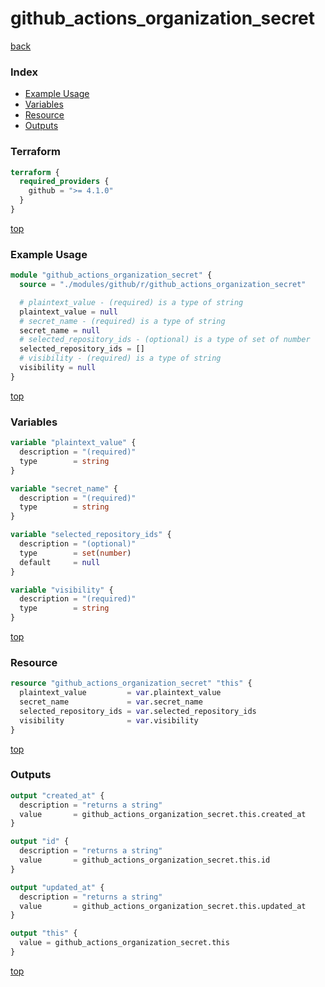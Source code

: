 # github_actions_organization_secret

[back](../github.md)

### Index

- [Example Usage](#example-usage)
- [Variables](#variables)
- [Resource](#resource)
- [Outputs](#outputs)

### Terraform

```terraform
terraform {
  required_providers {
    github = ">= 4.1.0"
  }
}
```

[top](#index)

### Example Usage

```terraform
module "github_actions_organization_secret" {
  source = "./modules/github/r/github_actions_organization_secret"

  # plaintext_value - (required) is a type of string
  plaintext_value = null
  # secret_name - (required) is a type of string
  secret_name = null
  # selected_repository_ids - (optional) is a type of set of number
  selected_repository_ids = []
  # visibility - (required) is a type of string
  visibility = null
}
```

[top](#index)

### Variables

```terraform
variable "plaintext_value" {
  description = "(required)"
  type        = string
}

variable "secret_name" {
  description = "(required)"
  type        = string
}

variable "selected_repository_ids" {
  description = "(optional)"
  type        = set(number)
  default     = null
}

variable "visibility" {
  description = "(required)"
  type        = string
}
```

[top](#index)

### Resource

```terraform
resource "github_actions_organization_secret" "this" {
  plaintext_value         = var.plaintext_value
  secret_name             = var.secret_name
  selected_repository_ids = var.selected_repository_ids
  visibility              = var.visibility
}
```

[top](#index)

### Outputs

```terraform
output "created_at" {
  description = "returns a string"
  value       = github_actions_organization_secret.this.created_at
}

output "id" {
  description = "returns a string"
  value       = github_actions_organization_secret.this.id
}

output "updated_at" {
  description = "returns a string"
  value       = github_actions_organization_secret.this.updated_at
}

output "this" {
  value = github_actions_organization_secret.this
}
```

[top](#index)